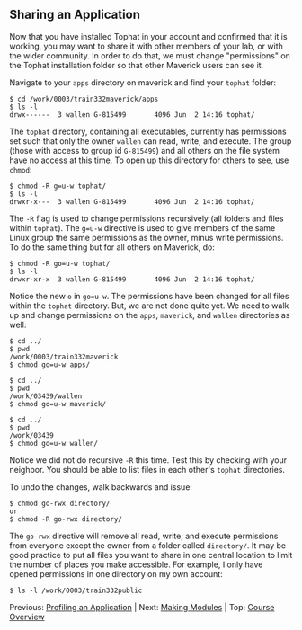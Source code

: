 ## Sharing an Application

Now that you have installed Tophat in your account and confirmed that it is working, you may want to share it with other members of your lab, or with the wider community. In order to do that, we must change "permissions" on the Tophat installation folder so that other Maverick users can see it.

Navigate to your `apps` directory on maverick and find your `tophat` folder:
```
$ cd /work/0003/train332maverick/apps
$ ls -l
drwx------  3 wallen G-815499       4096 Jun  2 14:16 tophat/
```

The `tophat` directory, containing all executables, currently has permissions set such that only the owner `wallen` can read, write, and execute. The group (those with access to group id `G-815499`) and all others on the file system have no access at this time. To open up this directory for others to see, use `chmod`:
```
$ chmod -R g=u-w tophat/
$ ls -l
drwxr-x---  3 wallen G-815499       4096 Jun  2 14:16 tophat/
```

The `-R` flag is used to change permissions recursively (all folders and files within `tophat`). The `g=u-w` directive is used to give members of the same Linux group the same permissions as the owner, minus write permissions. To do the same thing but for all others on Maverick, do:
```
$ chmod -R go=u-w tophat/
$ ls -l
drwxr-xr-x  3 wallen G-815499       4096 Jun  2 14:16 tophat/
```

Notice the new `o` in `go=u-w`. The permissions have been changed for all files within the `tophat` directory. But, we are not done quite yet. We need to walk up and change permissions on the `apps`, `maverick`, and `wallen` directories as well:
```
$ cd ../
$ pwd
/work/0003/train332maverick
$ chmod go=u-w apps/
 
$ cd ../
$ pwd
/work/03439/wallen
$ chmod go=u-w maverick/
 
$ cd ../
$ pwd
/work/03439
$ chmod go=u-w wallen/
```

Notice we did not do recursive `-R` this time. Test this by checking with your neighbor. You should be able to list files in each other's `tophat` directories.

To undo the changes, walk backwards and issue:
```
$ chmod go-rwx directory/
or
$ chmod -R go-rwx directory/
```

The `go-rwx` directive will remove all read, write, and execute permissions from everyone except the owner from a folder called `directory/`. It may be good practice to put all files you want to share in one central location to limit the number of places you make accessible. For example, I only have opened permissions in one directory on my own account:
```
$ ls -l /work/0003/train332public
```

Previous: [Profiling an Application](hpc_software_environment_05.md) | Next: [Making Modules](hpc_software_environment_07.md) | Top: [Course Overview](../../index.md)

